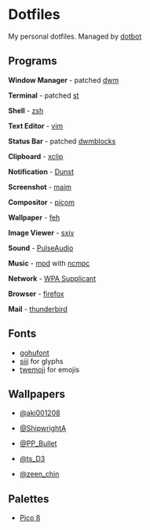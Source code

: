 # Dotfiles
My personal dotfiles. Managed by [dotbot](https://git.io/dotbot)
## Programs
**Window Manager** - patched [dwm](https://github.com/jstnas/dwm)

**Terminal** - patched [st](https://github.com/jstnas/st)

**Shell** - [zsh](http://www.zsh.org/)

**Text Editor** - [vim](https://www.vim.org/)

**Status Bar** - patched [dwmblocks](https://github.com/jstnas/dwmblocks)

**Clipboard** - [xclip](https://github.com/astrand/xclip)

**Notification** - [Dunst](https://dunst-project.org/)

**Screenshot** - [maim](https://github.com/naelstrof/maim)

**Compositor** - [picom](https://github.com/yshui/picom)

**Wallpaper** - [feh](https://feh.finalrewind.org/)

**Image Viewer** - [sxiv](https://github.com/muennich/sxiv)

**Sound** - [PulseAudio](https://www.freedesktop.org/wiki/Software/PulseAudio/)

**Music** - [mpd](https://www.musicpd.org/)
with [ncmpc](https://www.musicpd.org/clients/ncmpc/)

**Network** - [WPA Supplicant](https://w1.fi/wpa_supplicant/)

**Browser** - [firefox](https://www.mozilla.org/en-US/firefox/new/)

**Mail** - [thunderbird](https://www.thunderbird.net/en-US/)

## Fonts
* [gohufont](https://font.gohu.org/)
* [siji](https://github.com/stark/siji) for glyphs
* [twemoji](https://twemoji.twitter.com/) for emojis
## Wallpapers
* [@aki001208](https://twitter.com/aki001208/media)

* [@ShipwrightA](https://twitter.com/ShipwrightA/media)

* [@PP_Bullet](https://twitter.com/PP_Bullet/media)

* [@ts_D3](https://twitter.com/ts_D3/media)

* [@zeen_chin](https://twitter.com/zeen_chin/media)
## Palettes
* [Pico 8](https://lospec.com/palette-list/pico-8)
